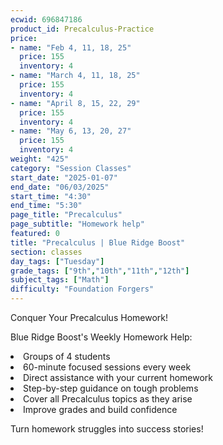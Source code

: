 ```yaml
---
ecwid: 696847186
product_id: Precalculus-Practice
price:
- name: "Feb 4, 11, 18, 25"
  price: 155
  inventory: 4
- name: "March 4, 11, 18, 25"
  price: 155
  inventory: 4
- name: "April 8, 15, 22, 29"
  price: 155
  inventory: 4
- name: "May 6, 13, 20, 27"
  price: 155
  inventory: 4
weight: "425"
category: "Session Classes"
start_date: "2025-01-07"
end_date: "06/03/2025"
start_time: "4:30"
end_time: "5:30"
page_title: "Precalculus"
page_subtitle: "Homework help"
featured: 0
title: "Precalculus | Blue Ridge Boost"
section: classes
day_tags: ["Tuesday"]
grade_tags: ["9th","10th","11th","12th"]
subject_tags: ["Math"]
difficulty: "Foundation Forgers"
---
```

<p>Conquer Your Precalculus Homework!</p><p>Blue Ridge Boost's Weekly Homework Help:</p><li>Groups of 4 students</li><li>60-minute focused sessions every week</li><li>Direct assistance with your current homework</li><li>Step-by-step guidance on tough problems</li><li>Cover all Precalculus topics as they arise</li><li>Improve grades and build confidence</li><p>Turn homework struggles into success stories!</p>
